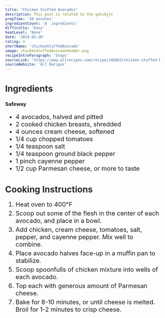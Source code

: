 ```yaml
---
title: "Chicken Stuffed Avocados"
description: This post is related to the gatsbyjs
prepTime: '20 minutes'
ingredientCount: '8  ingredients'
difficulty: 'Easy'
heatLevel: 'None'
date: '2019-02-20'
rating: 4
shortName: 'chickenStuffedAvocado'
image: chickenStuffedAvocadoHeader.png
recipeIntroParagraph: 'Steps'
sourceLink: 'https://www.allrecipes.com/recipe/245863/chicken-stuffed-baked-avocados/?internalSource=popular&referringContentType=Homepage'
sourceWebsite: 'All Recipes'
---
```

<h1 style="color: #2B2B2B;">Ingredients</h1>

<h3>Safeway</h3>
<ul style="font-size: 20px;">
    <li>4 avocados, halved and pitted</li>
    <li>2 cooked chicken breasts, shredded</li>
    <li>4 ounces cream cheese, softened</li>
    <li>1/4 cup chopped tomatoes</li>
    <li>1/4 teaspoon salt</li>
    <li>1/4 teaspoon ground black pepper</li>
    <li>1 pinch cayenne pepper</li>
    <li>1/2 cup Parmesan cheese, or more to taste</li>
</ul>

<!-- <h1 style="color: #2B2B2B;">Cooking Equipment</h1>
<ul style="font-size: 20px; margin: 0 0 50px 0;">
    <li style="margin: 5px 0;">Slow cooker</li>
</ul> -->

<h1 style="color: #2B2B2B;">Cooking Instructions</h1>
<ol style="font-size: 20px" className="cookingInstructionsOL">
    <li style="margin: 5px 0;">Heat oven to 400°F</li>
    <li style="margin: 5px 0;">Scoop out some of the flesh in the center of each avocado, and place in a bowl.</li>
    <li style="margin: 5px 0;">Add chicken, cream cheese, tomatoes, salt, pepper, and cayenne pepper. Mix well to combine.</li>
    <li style="margin: 5px 0;">Place avocado halves face-up in a muffin pan to stabilize.</li>
    <li style="margin: 5px 0;">Scoop spoonfulls of chicken mixture into wells of each avocado.</li>
    <li style="margin: 5px 0;">Top each with generous amount of Parmesan cheese.</li>
    <li style="margin: 5px 0;">Bake for 8-10 minutes, or until cheese is melted. Broil for 1-2 minutes to crisp cheese.</li>
</ol>